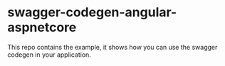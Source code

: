 # swagger-codegen-angular-aspnetcore
This repo contains the example, it shows how you can use the swagger codegen in your application. 
